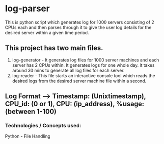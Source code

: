 # log-parser
This is python script which generates log for 1000 servers consisting of 2 CPUs each and then parses through it to give the user log details for the desired server within a given time period.

## This project has two main files.
1. log-generator - It generates log files for 1000 server machines and each server has 2 CPUs within. It generates logs for one whole day. It takes around 30 mins to generate all log files for each server.
2. log-reader - This file starts an interactive console tool which reads the desired logs from the desired server machine file within a second.

## Log Format --> Timestamp: (Unixtimestamp), CPU_id: (0 or 1), CPU: (ip_address), %usage: (between 1-100)

### Technologies / Concepts used:
Python - File Handling




